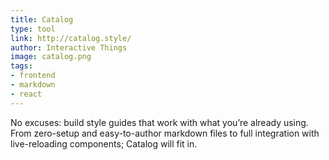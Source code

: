 ```yaml
---
title: Catalog
type: tool
link: http://catalog.style/
author: Interactive Things
image: catalog.png
tags:
- frontend
- markdown
- react
---
```


No excuses: build style guides that work with what you’re already using. From zero-setup and easy-to-author markdown files to full integration with live-reloading components; Catalog will fit in.
